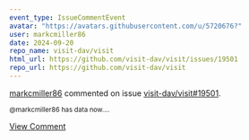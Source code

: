 ```yaml
---
event_type: IssueCommentEvent
avatar: "https://avatars.githubusercontent.com/u/5720676?"
user: markcmiller86
date: 2024-09-20
repo_name: visit-dav/visit
html_url: https://github.com/visit-dav/visit/issues/19501
repo_url: https://github.com/visit-dav/visit
---
```


<a href='https://github.com/markcmiller86' target='_blank'>markcmiller86</a> commented on issue <a href='https://github.com/visit-dav/visit/issues/19501' target='_blank'>visit-dav/visit#19501</a>.

<small>@markcmiller86 has data now....</small>

<a href='https://github.com/visit-dav/visit/issues/19501' target='_blank'>View Comment</a>
